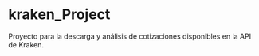 # kraken_Project
Proyecto para la descarga y análisis de cotizaciones disponibles en la API de Kraken.
